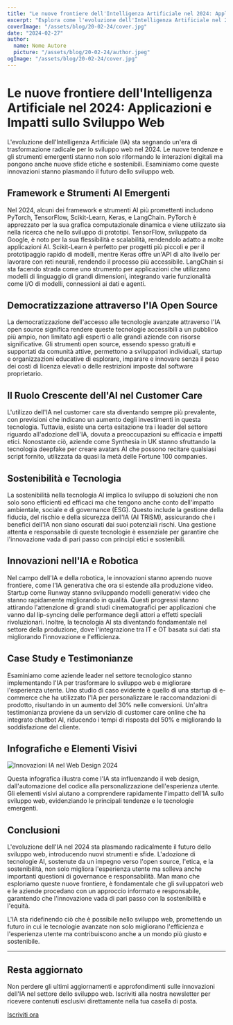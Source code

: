 ```yaml
---
title: "Le nuove frontiere dell'Intelligenza Artificiale nel 2024: Applicazioni e Impatti sullo Sviluppo Web"
excerpt: "Esplora come l'evoluzione dell'Intelligenza Artificiale nel 2024 sta trasformando lo sviluppo web, dai framework emergenti agli strumenti AI per migliorare UX e personalizzazione, con un occhio di riguardo per l'etica e la sostenibilità."
coverImage: "/assets/blog/20-02-24/cover.jpg"
date: "2024-02-27"
author:
  name: Nome Autore
  picture: "/assets/blog/20-02-24/author.jpeg"
ogImage: "/assets/blog/20-02-24/cover.jpg"
---
```


# Le nuove frontiere dell'Intelligenza Artificiale nel 2024: Applicazioni e Impatti sullo Sviluppo Web

L'evoluzione dell'Intelligenza Artificiale (IA) sta segnando un'era di trasformazione radicale per lo sviluppo web nel 2024. Le nuove tendenze e gli strumenti emergenti stanno non solo riformando le interazioni digitali ma pongono anche nuove sfide etiche e sostenibili. Esaminiamo come queste innovazioni stanno plasmando il futuro dello sviluppo web.

## Framework e Strumenti AI Emergenti

Nel 2024, alcuni dei framework e strumenti AI più promettenti includono PyTorch, TensorFlow, Scikit-Learn, Keras, e LangChain. PyTorch è apprezzato per la sua grafica computazionale dinamica e viene utilizzato sia nella ricerca che nello sviluppo di prototipi. TensorFlow, sviluppato da Google, è noto per la sua flessibilità e scalabilità, rendendolo adatto a molte applicazioni AI. Scikit-Learn è perfetto per progetti più piccoli e per il prototipaggio rapido di modelli, mentre Keras offre un'API di alto livello per lavorare con reti neurali, rendendo il processo più accessibile. LangChain si sta facendo strada come uno strumento per applicazioni che utilizzano modelli di linguaggio di grandi dimensioni, integrando varie funzionalità come I/O di modelli, connessioni ai dati e agenti.

## Democratizzazione attraverso l'IA Open Source

La democratizzazione dell'accesso alle tecnologie avanzate attraverso l'IA open source significa rendere queste tecnologie accessibili a un pubblico più ampio, non limitato agli esperti o alle grandi aziende con risorse significative. Gli strumenti open source, essendo spesso gratuiti e supportati da comunità attive, permettono a sviluppatori individuali, startup e organizzazioni educative di esplorare, imparare e innovare senza il peso dei costi di licenza elevati o delle restrizioni imposte dal software proprietario.

## Il Ruolo Crescente dell'AI nel Customer Care

L'utilizzo dell'IA nel customer care sta diventando sempre più prevalente, con previsioni che indicano un aumento degli investimenti in questa tecnologia. Tuttavia, esiste una certa esitazione tra i leader del settore riguardo all'adozione dell'IA, dovuta a preoccupazioni su efficacia e impatti etici. Nonostante ciò, aziende come Synthesia in UK stanno sfruttando la tecnologia deepfake per creare avatars AI che possono recitare qualsiasi script fornito, utilizzata da quasi la metà delle Fortune 100 companies.

## Sostenibilità e Tecnologia

La sostenibilità nella tecnologia AI implica lo sviluppo di soluzioni che non solo sono efficienti ed efficaci ma che tengono anche conto dell'impatto ambientale, sociale e di governance (ESG). Questo include la gestione della fiducia, del rischio e della sicurezza dell'IA (AI TRiSM), assicurando che i benefici dell'IA non siano oscurati dai suoi potenziali rischi. Una gestione attenta e responsabile di queste tecnologie è essenziale per garantire che l'innovazione vada di pari passo con principi etici e sostenibili.

## Innovazioni nell'IA e Robotica

Nel campo dell'IA e della robotica, le innovazioni stanno aprendo nuove frontiere, come l'IA generativa che ora si estende alla produzione video. Startup come Runway stanno sviluppando modelli generativi video che stanno rapidamente migliorando in qualità. Questi progressi stanno attirando l'attenzione di grandi studi cinematografici per applicazioni che vanno dal lip-syncing delle performance degli attori a effetti speciali rivoluzionari. Inoltre, la tecnologia AI sta diventando fondamentale nel settore della produzione, dove l'integrazione tra IT e OT basata sui dati sta migliorando l'innovazione e l'efficienza.

## Case Study e Testimonianze

Esaminiamo come aziende leader nel settore tecnologico stanno implementando l'IA per trasformare lo sviluppo web e migliorare l'esperienza utente. Uno studio di caso evidente è quello di una startup di e-commerce che ha utilizzato l'IA per personalizzare le raccomandazioni di prodotto, risultando in un aumento del 30% nelle conversioni. Un'altra testimonianza proviene da un servizio di customer care online che ha integrato chatbot AI, riducendo i tempi di risposta del 50% e migliorando la soddisfazione del cliente.

## Infografiche e Elementi Visivi

![Innovazioni IA nel Web Design 2024](link-alla-immagine-infografica/innovazioni-ia-web-design-2024.jpg)

Questa infografica illustra come l'IA sta influenzando il web design, dall'automazione del codice alla personalizzazione dell'esperienza utente. Gli elementi visivi aiutano a comprendere rapidamente l'impatto dell'IA sullo sviluppo web, evidenziando le principali tendenze e le tecnologie emergenti.

## Conclusioni

L'evoluzione dell'IA nel 2024 sta plasmando radicalmente il futuro dello sviluppo web, introducendo nuovi strumenti e sfide. L'adozione di tecnologie AI, sostenute da un impegno verso l'open source, l'etica, e la sostenibilità, non solo migliora l'esperienza utente ma solleva anche importanti questioni di governance e responsabilità. Man mano che esploriamo queste nuove frontiere, è fondamentale che gli sviluppatori web e le aziende procedano con un approccio informato e responsabile, garantendo che l'innovazione vada di pari passo con la sostenibilità e l'equità.

L'IA sta ridefinendo ciò che è possibile nello sviluppo web, promettendo un futuro in cui le tecnologie avanzate non solo migliorano l'efficienza e l'esperienza utente ma contribuiscono anche a un mondo più giusto e sostenibile.

---

## Resta aggiornato

Non perdere gli ultimi aggiornamenti e approfondimenti sulle innovazioni dell'IA nel settore dello sviluppo web. Iscriviti alla nostra newsletter per ricevere contenuti esclusivi direttamente nella tua casella di posta.

[Iscriviti ora](#link-alla-pagina-di-iscrizione-alla-newsletter)